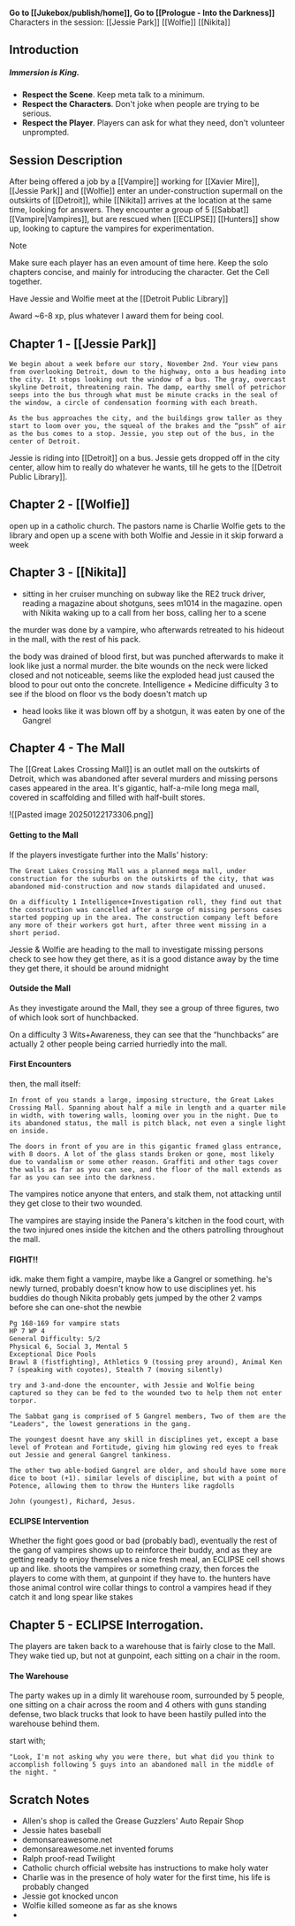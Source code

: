**Go to [[Jukebox/publish/home]], Go to [[Prologue - Into the Darkness]]**
Characters in the session:
[[Jessie Park]]
[[Wolfie]]
[[Nikita]]
## Introduction

##### **Immersion is King.**
- **Respect the Scene**. Keep meta talk to a minimum.
- **Respect the Characters**. Don't joke when people are trying to be serious.
- **Respect the Player**. Players can ask for what they need, don't volunteer unprompted.

## Session Description

After being offered a job by a [[Vampire]] working for [[Xavier Mire]], [[Jessie Park]] and [[Wolfie]] enter an under-construction supermall on the outskirts of [[Detroit]], while [[Nikita]] arrives at the location at the same time, looking for answers. They encounter a group of 5 [[Sabbat]] [[Vampire|Vampires]], but are rescued when [[ECLIPSE]] [[Hunters]] show up, looking to capture the vampires for experimentation.

>[!note]
>Make sure each player has an even amount of time here.
>Keep the solo chapters concise, and mainly for introducing the character.
>Get the Cell together.
>
>Have Jessie and Wolfie meet at the [[Detroit Public Library]]
>
>Award ~6-8 xp, plus whatever I award them for being cool.



## Chapter 1 - [[Jessie Park]]
```
We begin about a week before our story, November 2nd. Your view pans from overlooking Detroit, down to the highway, onto a bus heading into the city. It stops looking out the window of a bus. The gray, overcast skyline Detroit, threatening rain. The damp, earthy smell of petrichor seeps into the bus through what must be minute cracks in the seal of the window, a circle of condensation foorming with each breath. 

As the bus approaches the city, and the buildings grow taller as they start to loom over you, the squeal of the brakes and the “pssh” of air as the bus comes to a stop. Jessie, you step out of the bus, in the center of Detroit.
```

Jessie is riding into [[Detroit]] on a bus.
Jessie gets dropped off in the city center, allow him to really do whatever he wants, till he gets to the [[Detroit Public Library]].

## Chapter 2 - [[Wolfie]]
open up in a catholic church. 
The pastors name is Charlie
Wolfie gets to the library and open up a scene with both Wolfie and Jessie in it
skip forward a week 

## Chapter 3 - [[Nikita]]
- sitting in her cruiser munching on subway like the RE2 truck driver, reading a magazine about shotguns, sees m1014 in the magazine.
open with Nikita waking up to a call from her boss, calling her to a scene

the murder was done by a vampire, who afterwards retreated to his hideout in the mall, with the rest of his pack.

the body was drained of blood first, but was punched afterwards to make it look like just a normal murder. the bite wounds on the neck were licked closed and not noticeable, seems like the exploded head just caused the blood to pour out onto the concrete.
Intelligence + Medicine difficulty 3 to see if the blood on floor vs the body doesn't match up
- head looks like it was blown off by a shotgun, it was eaten by one of the Gangrel 
## Chapter 4 - The Mall
The [[Great Lakes Crossing Mall]] is an outlet mall on the outskirts of Detroit, which was abandoned after several murders and missing persons cases appeared in the area. It's gigantic, half-a-mile long mega mall, covered in scaffolding and filled with half-built stores.

![[Pasted image 20250122173306.png]]

#### Getting to the Mall
If the players investigate further into the Malls’ history:
```
The Great Lakes Crossing Mall was a planned mega mall, under construction for the suburbs on the outskirts of the city, that was abandoned mid-construction and now stands dilapidated and unused.

On a difficulty 1 Intelligence+Investigation roll, they find out that the construction was cancelled after a surge of missing persons cases started popping up in the area. The construction company left before any more of their workers got hurt, after three went missing in a short period. 
```
Jessie & Wolfie are heading to the mall to investigate missing persons
check to see how they get there, as it is a good distance away
by the time they get there, it should be around midnight

#### Outside the Mall
As they investigate around the Mall, they see a group of three figures, two of which look sort of hunchbacked.

On a difficulty 3 Wits+Awareness, they can see that the “hunchbacks” are actually 2 other people being carried hurriedly into the mall. 

#### First Encounters
then, the mall itself:

``` 
In front of you stands a large, imposing structure, the Great Lakes Crossing Mall. Spanning about half a mile in length and a quarter mile in width, with towering walls, looming over you in the night. Due to its abandoned status, the mall is pitch black, not even a single light on inside.

The doors in front of you are in this gigantic framed glass entrance, with 8 doors. A lot of the glass stands broken or gone, most likely due to vandalism or some other reason. Graffiti and other tags cover the walls as far as you can see, and the floor of the mall extends as far as you can see into the darkness.
```

The vampires notice anyone that enters, and stalk them, not attacking until they get close to their two wounded.

The vampires are staying inside the Panera's kitchen in the food court, with the two injured ones inside the kitchen and the others patrolling throughout the mall.

#### FIGHT!!
idk. make them fight a vampire, maybe like a Gangrel or something. he's newly turned, probably doesn't know how to use disciplines yet. his buddies do though
Nikita probably gets jumped by the other 2 vamps before she can one-shot the newbie

```
Pg 168-169 for vampire stats
HP 7 WP 4
General Difficulty: 5/2
Physical 6, Social 3, Mental 5
Exceptional Dice Pools
Brawl 8 (fistfighting), Athletics 9 (tossing prey around), Animal Ken 7 (speaking with coyotes), Stealth 7 (moving silently)

try and 3-and-done the encounter, with Jessie and Wolfie being captured so they can be fed to the wounded two to help them not enter torpor.

The Sabbat gang is comprised of 5 Gangrel members, Two of them are the "Leaders", the lowest generations in the gang. 

The youngest doesnt have any skill in disciplines yet, except a base level of Protean and Fortitude, giving him glowing red eyes to freak out Jessie and general Gangrel tankiness.

The other two able-bodied Gangrel are older, and should have some more dice to boot (+1). similar levels of discipline, but with a point of Potence, allowing them to throw the Hunters like ragdolls

John (youngest), Richard, Jesus.
```

#### ECLIPSE Intervention
Whether the fight goes good or bad (probably bad), eventually the rest of the gang of vampires shows up to reinforce their buddy, and as they are getting ready to enjoy themselves a nice fresh meal, an ECLIPSE cell shows up and like. shoots the vampires or something crazy, then forces the players to come with them, at gunpoint if they have to.
the hunters have those animal control wire collar things to control a vampires head if they catch it and long spear like stakes

## Chapter 5 - ECLIPSE Interrogation.
The players are taken back to a warehouse that is fairly close to the Mall. They wake tied up, but not at gunpoint, each sitting on a chair in the room.
#### The Warehouse
The party wakes up in a dimly lit warehouse room, surrounded by 5 people, one sitting on a chair across the room and 4 others with guns standing defense, two black trucks that look to have been hastily pulled into the warehouse behind them.

start with;
```
"Look, I'm not asking why you were there, but what did you think to accomplish following 5 guys into an abandoned mall in the middle of the night. "
```

## Scratch Notes
- Allen's shop is called the Grease Guzzlers' Auto Repair Shop
- Jessie hates baseball
- demonsareawesome.net
- demonsareawesome.net invented forums
- Ralph proof-read Twilight
- Catholic church official website has instructions to make holy water
- Charlie was in the presence of holy water for the first time, his life is probably changed
- Jessie got knocked uncon
- Wolfie killed someone as far as she knows
- 